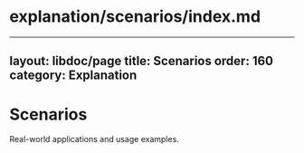 # explanation/scenarios/index.md
---
layout: libdoc/page
title: Scenarios
order: 160
category: Explanation
---
# Scenarios

Real-world applications and usage examples.
